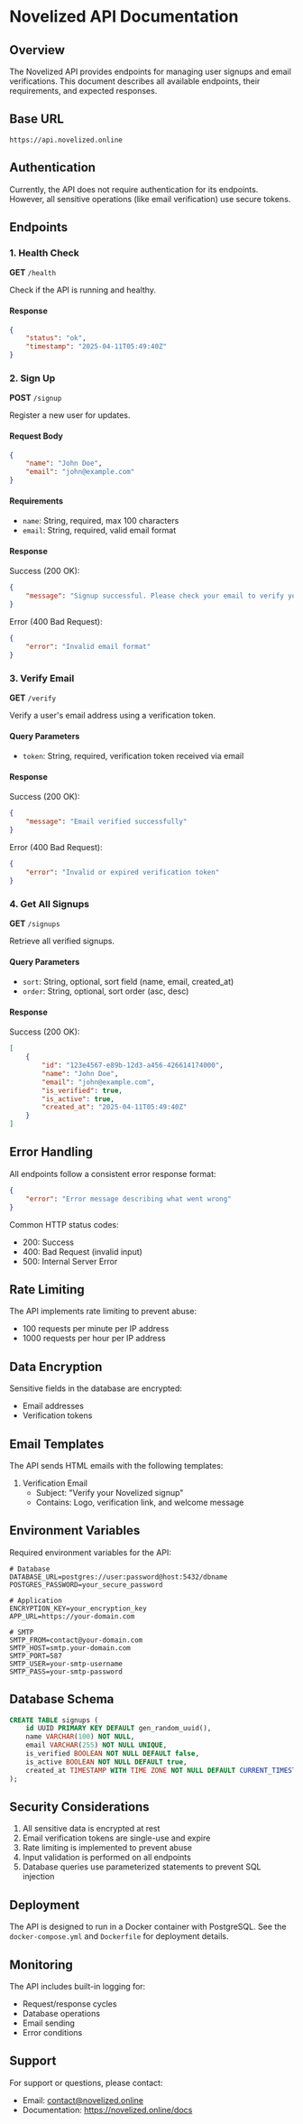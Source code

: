 # Novelized API Documentation

## Overview

The Novelized API provides endpoints for managing user signups and email verifications. This document describes all available endpoints, their requirements, and expected responses.

## Base URL

```
https://api.novelized.online
```

## Authentication

Currently, the API does not require authentication for its endpoints. However, all sensitive operations (like email verification) use secure tokens.

## Endpoints

### 1. Health Check

**GET** `/health`

Check if the API is running and healthy.

#### Response

```json
{
    "status": "ok",
    "timestamp": "2025-04-11T05:49:40Z"
}
```

### 2. Sign Up

**POST** `/signup`

Register a new user for updates.

#### Request Body

```json
{
    "name": "John Doe",
    "email": "john@example.com"
}
```

#### Requirements
- `name`: String, required, max 100 characters
- `email`: String, required, valid email format

#### Response

Success (200 OK):
```json
{
    "message": "Signup successful. Please check your email to verify your address."
}
```

Error (400 Bad Request):
```json
{
    "error": "Invalid email format"
}
```

### 3. Verify Email

**GET** `/verify`

Verify a user's email address using a verification token.

#### Query Parameters
- `token`: String, required, verification token received via email

#### Response

Success (200 OK):
```json
{
    "message": "Email verified successfully"
}
```

Error (400 Bad Request):
```json
{
    "error": "Invalid or expired verification token"
}
```

### 4. Get All Signups

**GET** `/signups`

Retrieve all verified signups.

#### Query Parameters
- `sort`: String, optional, sort field (name, email, created_at)
- `order`: String, optional, sort order (asc, desc)

#### Response

Success (200 OK):
```json
[
    {
        "id": "123e4567-e89b-12d3-a456-426614174000",
        "name": "John Doe",
        "email": "john@example.com",
        "is_verified": true,
        "is_active": true,
        "created_at": "2025-04-11T05:49:40Z"
    }
]
```

## Error Handling

All endpoints follow a consistent error response format:

```json
{
    "error": "Error message describing what went wrong"
}
```

Common HTTP status codes:
- 200: Success
- 400: Bad Request (invalid input)
- 500: Internal Server Error

## Rate Limiting

The API implements rate limiting to prevent abuse:
- 100 requests per minute per IP address
- 1000 requests per hour per IP address

## Data Encryption

Sensitive fields in the database are encrypted:
- Email addresses
- Verification tokens

## Email Templates

The API sends HTML emails with the following templates:
1. Verification Email
   - Subject: "Verify your Novelized signup"
   - Contains: Logo, verification link, and welcome message

## Environment Variables

Required environment variables for the API:
```env
# Database
DATABASE_URL=postgres://user:password@host:5432/dbname
POSTGRES_PASSWORD=your_secure_password

# Application
ENCRYPTION_KEY=your_encryption_key
APP_URL=https://your-domain.com

# SMTP
SMTP_FROM=contact@your-domain.com
SMTP_HOST=smtp.your-domain.com
SMTP_PORT=587
SMTP_USER=your-smtp-username
SMTP_PASS=your-smtp-password
```

## Database Schema

```sql
CREATE TABLE signups (
    id UUID PRIMARY KEY DEFAULT gen_random_uuid(),
    name VARCHAR(100) NOT NULL,
    email VARCHAR(255) NOT NULL UNIQUE,
    is_verified BOOLEAN NOT NULL DEFAULT false,
    is_active BOOLEAN NOT NULL DEFAULT true,
    created_at TIMESTAMP WITH TIME ZONE NOT NULL DEFAULT CURRENT_TIMESTAMP
);
```

## Security Considerations

1. All sensitive data is encrypted at rest
2. Email verification tokens are single-use and expire
3. Rate limiting is implemented to prevent abuse
4. Input validation is performed on all endpoints
5. Database queries use parameterized statements to prevent SQL injection

## Deployment

The API is designed to run in a Docker container with PostgreSQL. See the `docker-compose.yml` and `Dockerfile` for deployment details.

## Monitoring

The API includes built-in logging for:
- Request/response cycles
- Database operations
- Email sending
- Error conditions

## Support

For support or questions, please contact:
- Email: contact@novelized.online
- Documentation: https://novelized.online/docs